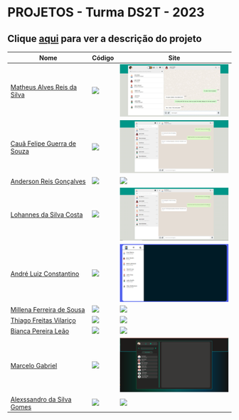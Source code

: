 # PROJETOS - Turma DS2T - 2023

## Clique [aqui](https://github.com/fernandoleonid/one-page-2022) para ver a descrição do projeto

| Nome          | Código                        | Site                              |
| --------------| ------------------------------|-----------------------------------|
| [Matheus Alves Reis da Silva](https://github.com/MatheusAlves099)   | [![](https://skillicons.dev/icons?i=js)](./matheus_alves_reis_da_silva/) | [<img src="./matheus_alves_reis_da_silva/img/screenshot_readme.JPG" width="300">](https://fernandoleonid.github.io/whatsApp-senai-1-2023/ds2t/matheus_alves_reis_da_silva/)|
| [Cauã Felipe Guerra de Souza](https://github.com/alemao148)   | [![](https://skillicons.dev/icons?i=js)](./caua_felipe_guerra_de_souza/) | [<img src="./caua_felipe_guerra_de_souza/img/print.png" width="300">](https://fernandoleonid.github.io/whatsApp-senai-1-2023/ds2t/caua_felipe_guerra_de_souza/)|
| [Anderson Reis Gonçalves](https://github.com/Andersoreeis)   | [![](https://skillicons.dev/icons?i=js)](./anderson_reis_gon%C3%A7alves/) | [<img src="./anderson_reis_gonçalves/img/WhatsappTelaDesketop.png" width="300">](https://fernandoleonid.github.io/whatsApp-senai-1-2023/ds2t/anderson_reis_gon%C3%A7alves/)|
| [Lohannes da Silva Costa](https://github.com/lohannn)   | [![](https://skillicons.dev/icons?i=js)](./lohannes_da_silva_costa/) | [<img src="./lohannes_da_silva_costa/img/print.png" width="300">](https://fernandoleonid.github.io/whatsApp-senai-1-2023/ds2t/lohannes_da_silva_costa/)|
| [André Luiz Constantino](https://github.com/AndreLuisConstantino)   | [![](https://skillicons.dev/icons?i=js)](./andre_luiz_constantino/) | [<img src="./andre_luiz_constantino/img/Capturar.png" width="300">](https://andreluisconstantino.github.io/whatsApp-senai-somativa/ds2t/andre_luiz_constantino/)|
| [Millena Ferreira de Sousa](https://github.com/MillenaFerreira)   | [![](https://skillicons.dev/icons?i=js)](./bianca_pereira_le%C3%A3o/) | [<img src="https://user-images.githubusercontent.com/88831304/225615349-1f899441-9f1e-4c6a-bce7-d05b9e497ff4.png" width="300">](https://millenaferreira.github.io/whatsApp-senai-1-2023/ds2t/millena_ferreira_de_sousa/)|
| [Thiago Freitas Vilariço](https://github.com/Thiago1223)   | [![](https://skillicons.dev/icons?i=js)](./thiago_freitas_vilari%C3%A7o/) | [<img src="./thiago_freitas_vilariço/img/screenshot.jpg" width="300">](https://fernandoleonid.github.io/whatsApp-senai-1-2023/ds2t/thiago_freitas_vilari%C3%A7o/)|
| [Bianca Pereira Leão](https://github.com/leaobia)   | [![](https://skillicons.dev/icons?i=js)](./bianca_pereira_le%C3%A3o/) | [<img src="./bianca_pereira_leão/img/Capturar.PNG" width="300">](https://fernandoleonid.github.io/whatsApp-senai-1-2023/ds2t/bianca_pereira_le%C3%A3o/)|
| [Marcelo Gabriel](https://github.com/marcelo-g-v-s)   | [![](https://skillicons.dev/icons?i=js)](./marcelo_gabriel_vieira_santiago/) | [<img src="./marcelo_gabriel_vieira_santiago/img/Projeto.PNG" width="300">](https://fernandoleonid.github.io/whatsApp-senai-1-2023/ds2t/marcelo_gabriel_vieira_santiago/)|
| [Alexssandro da Silva Gomes](https://github.com/AlexssandroSilvaGomes)   | [![](https://skillicons.dev/icons?i=js)](./alexssandro_da_silva_gomes/) | [<img src="./img/whatsapp-screenshot.PNG" width="300">](https://fernandoleonid.github.io/whatsApp-senai-1-2023/ds2t/alexssandro_da_silva_gomes/)|